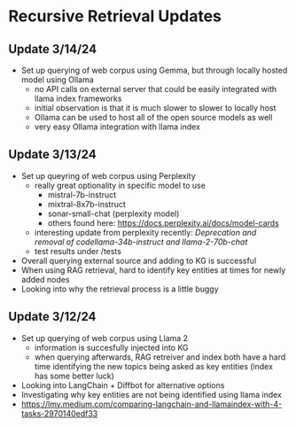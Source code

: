 # Recursive Retrieval Updates
## Update 3/14/24
- Set up querying of web corpus using Gemma, but through locally hosted model using Ollama
  - no API calls on external server that could be easily integrated with llama index frameworks
  - initial observation is that it is much slower to slower to locally host
  - Ollama can be used to host all of the open source models as well
  - very easy Ollama integration with llama index 

## Update 3/13/24
- Set up queyring of web corpus using Perplexity
  - really great optionality in specific model to use
    - mistral-7b-instruct
    - mixtral-8x7b-instruct
    - sonar-small-chat (perplexity model)
    - others found here: https://docs.perplexity.ai/docs/model-cards
  - interesting update from perplexity recently: *Deprecation and removal of codellama-34b-instruct and llama-2-70b-chat*
  - test results under /tests
- Overall querying external source and adding to KG is successful
- When using RAG retrieval, hard to identify key entities at times for newly added nodes
- Looking into why the retrieval process is a little buggy

## Update 3/12/24
- Set up querying of web corpus using Llama 2
  - information is succesfully injected into KG
  - when querying afterwards, RAG retreiver and index both have a hard time identifying the new topics being asked as key entities (index has some better luck)
- Looking into LangChain + Diffbot for alternative options
- Investigating why key entities are not being identified using llama index
- https://lmy.medium.com/comparing-langchain-and-llamaindex-with-4-tasks-2970140edf33